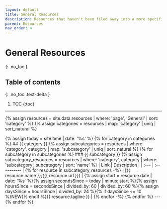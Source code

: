 ```yaml
---
layout: default
title: General Resources
description: Resources that haven't been filed away into a more specific section.
parent: Resources
nav_order: 4
---
```


# General Resources
{: .no_toc }

## Table of contents
{: .no_toc .text-delta }

1. TOC
{:toc}

---

{% assign resources = site.data.resources | where: 'page', 'General' | sort: 'category' %}
{% assign categories = resources | map: 'category' | uniq | sort_natural %}

<div>
{% assign today = site.time | date: '%s' %}
{% for category in categories %}
## {{ category }}
  {% assign subcategories = resources | where: 'category', category | map: 'subcategory' | uniq | sort_natural %}
  {% for subcategory in subcategories %}
### {{ subcategory }}
    {% assign subcategory_resources = resources | where: 'category', category | where: 'subcategory', subcategory | sort: 'name' %}
| Link | Description |
| :--- | :---------- |
    {% for resource in subcategory_resources -%}      
| [{{ resource.name }}]({{ resource.url }}) | {% assign start = resource.date | date: '%s' %}{% assign secondsSince = today | minus: start %}{% assign hoursSince = secondsSince | divided_by: 60 | divided_by: 60 %}{% assign daysSince = hoursSince | divided_by: 24 %}{% if daysSince <= 10 %}<span class="label label-green v-align-top">NEW</span>{% endif %}{{ resource.tagline }} |
    {% endfor -%}
  {% endfor %}
  ---
{% endfor %}
</div>
